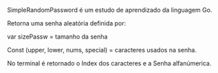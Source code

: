 SimpleRandomPassword é um estudo de aprendizado da linguagem Go.

Retorna uma senha aleatória definida por:

var sizePassw = tamanho da senha

Const (upper, lower, nums, special) = caracteres usados na senha.

No terminal é retornado o Index dos caracteres e a Senha alfanúmerica.
